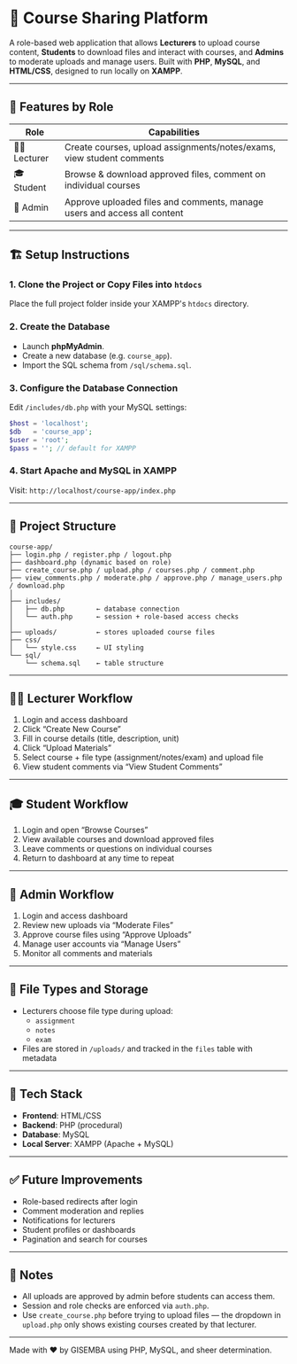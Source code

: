 # 📘 Course Sharing Platform

A role-based web application that allows **Lecturers** to upload course content, **Students** to download files and interact with courses, and **Admins** to moderate uploads and manage users. Built with **PHP**, **MySQL**, and **HTML/CSS**, designed to run locally on **XAMPP**.

---

## 🚀 Features by Role

| Role      | Capabilities                                                                 |
|-----------|------------------------------------------------------------------------------|
| 👩‍🏫 Lecturer  | Create courses, upload assignments/notes/exams, view student comments          |
| 🎓 Student   | Browse & download approved files, comment on individual courses               |
| 🛂 Admin     | Approve uploaded files and comments, manage users and access all content       |

---

## 🏗️ Setup Instructions

### 1. Clone the Project or Copy Files into `htdocs`
Place the full project folder inside your XAMPP's `htdocs` directory.

### 2. Create the Database
- Launch **phpMyAdmin**.
- Create a new database (e.g. `course_app`).
- Import the SQL schema from `/sql/schema.sql`.

### 3. Configure the Database Connection
Edit `/includes/db.php` with your MySQL settings:

```php
$host = 'localhost';
$db   = 'course_app';
$user = 'root';
$pass = ''; // default for XAMPP
```

### 4. Start Apache and MySQL in XAMPP
Visit: `http://localhost/course-app/index.php`

---

## 🧩 Project Structure

```
course-app/
├── login.php / register.php / logout.php
├── dashboard.php (dynamic based on role)
├── create_course.php / upload.php / courses.php / comment.php
├── view_comments.php / moderate.php / approve.php / manage_users.php / download.php
│
├── includes/
│   ├── db.php        ← database connection
│   └── auth.php      ← session + role-based access checks
│
├── uploads/          ← stores uploaded course files
├── css/
│   └── style.css     ← UI styling
└── sql/
    └── schema.sql    ← table structure
```

---

## 👨‍🏫 Lecturer Workflow

1. Login and access dashboard
2. Click “Create New Course”
3. Fill in course details (title, description, unit)
4. Click “Upload Materials”
5. Select course + file type (assignment/notes/exam) and upload file
6. View student comments via “View Student Comments”

---

## 🎓 Student Workflow

1. Login and open “Browse Courses”
2. View available courses and download approved files
3. Leave comments or questions on individual courses
4. Return to dashboard at any time to repeat

---

## 🛂 Admin Workflow

1. Login and access dashboard
2. Review new uploads via “Moderate Files”
3. Approve course files using “Approve Uploads”
4. Manage user accounts via “Manage Users”
5. Monitor all comments and materials

---

## 📂 File Types and Storage

- Lecturers choose file type during upload:
  - `assignment`
  - `notes`
  - `exam`
- Files are stored in `/uploads/` and tracked in the `files` table with metadata

---

## 🧰 Tech Stack

- **Frontend**: HTML/CSS
- **Backend**: PHP (procedural)
- **Database**: MySQL
- **Local Server**: XAMPP (Apache + MySQL)

---

## ✅ Future Improvements

- Role-based redirects after login
- Comment moderation and replies
- Notifications for lecturers
- Student profiles or dashboards
- Pagination and search for courses

---

## 📎 Notes

- All uploads are approved by admin before students can access them.
- Session and role checks are enforced via `auth.php`.
- Use `create_course.php` before trying to upload files — the dropdown in `upload.php` only shows existing courses created by that lecturer.

---

Made with ❤️ by GISEMBA using PHP, MySQL, and sheer determination.
